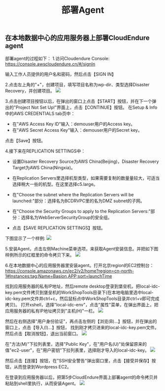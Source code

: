 ﻿---
title: "部署Agent"
chapter: false
weight: 41
---

## 在本地数据中心的应用服务器上部署CloudEndure agent

部署agent的过程如下：
1.访问Cloudendure Console: https://console.awscloudendure.cn/#/signIn

输入工作人员提供的用户名和密码，然后点击【SIGN IN】

2.点击左上角的"+"，创建项目，填写项目名称为wp-dir、类型选择Disaster Recovery，并创建项目。
![](/images/SyncWithCloudEndure/createProject.png)

3.点击创建项目按钮以后，在弹出的窗口上点击【START】按钮，并在下一个弹出的"Project Not Set Up!"界面上，点击【CONTINUE】按钮。
在Setup & Info中的AWS CREDENTIALS tab页中：

* 在"AWS Access Key ID"输入：demouser用户的Access key。
* 在"AWS Secret Access Key"输入：demouser用户的Secret key。

点击【Save】按钮。

4.接下来在REPLICATION SETTINGS中：

* 设置Disaster Recovery Source为AWS China(Beijing)，Disaster Recovery Target为AWS China(Ningxia)。

* 在Replication Servers里选择机型类型，如果需要复制的数量量较大，可适当选择稍大一些的机型。在这里选择c5.large。

* 在"Choose the subnet where the Replication Servers will be launched:"部分：选择名为BCDRVPC里的名为DMZ subnet的子网。

* 在"Choose the Security Groups to apply to the Replication Servers:"部分：选择名为WebServerSecurityGroup的安全组。

* 点击【SAVE REPLICATION SETTINGS】按钮。

下图显示了一个样例:
![](/images/SyncWithCloudEndure/replicationSettings.png)

5.安装Agent，点击左侧Machine菜单选项，来获取Agent安装信息。并把如下图样例所示的红框里的命令拷贝下来。
![](/images/SyncWithCloudEndure/installAgent1.png)

6.在本地数据中心的应用服务器里安装agent。打开北京region的EC2控制台：https://console.amazonaws.cn/ec2/v2/home?region=cn-north-1#Instances:tag:Name=Basion,APP;sort=launchTime

找到应用服务器的私有IP地址，然后remote desktop登录到堡垒机，把local-idc-key.pem文件拷贝到堡垒机的WorkShopTools目录下(在本地电脑里选中local-idc-key.pem文件并ctrl+c，然后鼠标点中WorkShopTools目录并ctrl+v即可完成拷贝)。
打开xshell，选择"local-idc-env"，点击"属性"菜单，在弹出界面上，把应用服务器的私有IP地址拷贝到"主机(H)"一栏。
![](/images/SyncWithCloudEndure/inputSourceIP.png)

然后在右侧选择"用户身份验证"，再点击左侧的【浏览(B)...】按钮，并在弹出的窗口上，点击【导入(I)...】按钮，
找到刚才拷贝进来的local-idc-key.pem文件。然后点击【取消按钮】，退出当前窗口。
![](/images/SyncWithCloudEndure/importKey.png)

在"方法(M)"下拉列表里，选择"Public Key"，在"用户名(U)"处保留原来的值"ec2-user"，在"用户密钥"下拉列表里，选择刚才导入的local-idc-key。
![](/images/SyncWithCloudEndure/loginEC2.png)

然后点击【连接】按钮，在"SSH安全警告"弹出窗口里，点击【接受并保存】按钮，从而登录到Wordpress EC2。

在登录到应用服务器以后，把第5步CloudEndure界面上部署agent的命令拷贝并粘贴到shell里执行，从而安装Agent。
![](/images/SyncWithCloudEndure/installAgent2.png)

